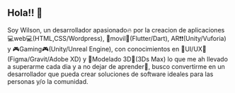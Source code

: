 Hola!! 👋
---

Soy Wilson, un desarrollador apasionado🔥 por la creacion de aplicaciones 💻web💻(HTML,CSS/Wordpress), 📱movil📱(Flutter/Dart), AR❗❗(Unity/Vuforia) y 🎮Gaming🎮(Unity/Unreal Engine), con conocimientos en 🎨UI/UX🎨(Figma/Gravit/Adobe XD) y 🚀Modelado 3D🚀(3Ds Max) lo que me ah llevado a superarme cada dia y a no dejar de aprender📖, busco convertirme en un desarrollador que pueda crear soluciones de software ideales para las personas y/o la comunidad.
